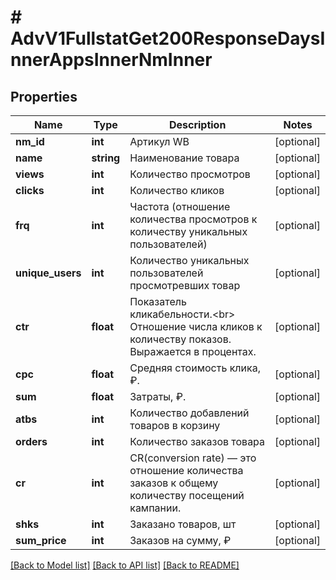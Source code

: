 # # AdvV1FullstatGet200ResponseDaysInnerAppsInnerNmInner

## Properties

Name | Type | Description | Notes
------------ | ------------- | ------------- | -------------
**nm_id** | **int** | Артикул WB | [optional]
**name** | **string** | Наименование товара | [optional]
**views** | **int** | Количество просмотров | [optional]
**clicks** | **int** | Количество кликов | [optional]
**frq** | **int** | Частота (отношение количества просмотров к количеству уникальных пользователей) | [optional]
**unique_users** | **int** | Количество уникальных пользователей просмотревших товар | [optional]
**ctr** | **float** | Показатель кликабельности.&lt;br&gt; Отношение числа кликов к количеству показов. Выражается в процентах. | [optional]
**cpc** | **float** | Средняя стоимость клика, ₽. | [optional]
**sum** | **float** | Затраты, ₽. | [optional]
**atbs** | **int** | Количество добавлений товаров в корзину | [optional]
**orders** | **int** | Количество заказов товара | [optional]
**cr** | **int** | CR(conversion rate) — это отношение количества заказов к общему количеству посещений кампании. | [optional]
**shks** | **int** | Заказано товаров, шт | [optional]
**sum_price** | **int** | Заказов на сумму, ₽ | [optional]

[[Back to Model list]](../../README.md#models) [[Back to API list]](../../README.md#endpoints) [[Back to README]](../../README.md)
